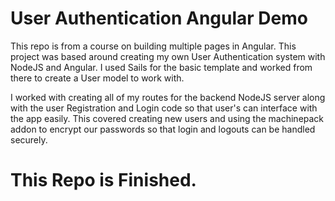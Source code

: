 # User Authentication Angular Demo

This repo is from a course on building multiple pages in Angular.  This project
was based around creating my own User Authentication system with NodeJS and
Angular.  I used Sails for the basic template and worked from there to create a
User model to work with.

I worked with creating all of my routes for the backend NodeJS server along with
the user Registration and Login code so that user's can interface with the app
easily.  This covered creating new users and using the machinepack addon to
encrypt our passwords so that login and logouts can be handled securely. 

# This Repo is Finished.

